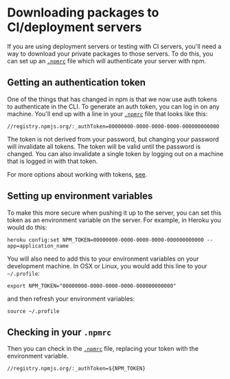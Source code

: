 <!--
title: 02 - Downloading packages to CI/deployment servers
featured: true
-->

# Downloading packages to CI/deployment servers

If you are using deployment servers or testing with CI servers, you'll need a way to download your private packages to those servers. To do this, you can set up an [`.npmrc`](https://docs.npmjs.com/files/npmrc) file which will authenticate your server with npm.

## Getting an authentication token

One of the things that has changed in npm is that we now use auth tokens to authenticate in the CLI. To generate an auth token, you can log in on any machine. You'll end up with a line in your [`.npmrc`](https://docs.npmjs.com/files/npmrc) file that looks like this:

```
//registry.npmjs.org/:_authToken=00000000-0000-0000-0000-000000000000
```

The token is not derived from your password, but changing your password will invalidate all tokens. The token will be valid until the password is changed. You can also invalidate a single token by logging out on a machine that is logged in with that token.

For more options about working with tokens, [see](https://docs.npmjs.com/getting-started/working_with_tokens).
 
## Setting up environment variables

To make this more secure when pushing it up to the server, you can set this token as an environment variable on the server. For example, in Heroku you would do this:

```
heroku config:set NPM_TOKEN=00000000-0000-0000-0000-000000000000 --app=application_name
```

You will also need to add this to your environment variables on your development machine. In OSX or Linux, you would add this line to your `~/.profile`:

```
export NPM_TOKEN="00000000-0000-0000-0000-000000000000"
```

and then refresh your environment variables:

```
source ~/.profile
```

## Checking in your `.npmrc`

Then you can check in the [`.npmrc`](https://docs.npmjs.com/files/npmrc) file, replacing your token with the environment variable.

```
//registry.npmjs.org/:_authToken=${NPM_TOKEN}
```
